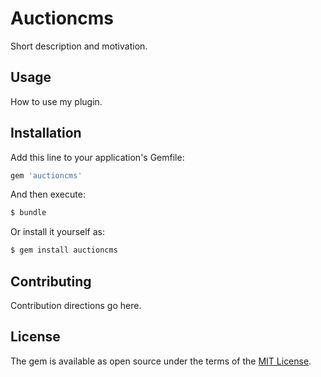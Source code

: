 # Auctioncms
Short description and motivation.

## Usage
How to use my plugin.

## Installation
Add this line to your application's Gemfile:

```ruby
gem 'auctioncms'
```

And then execute:
```bash
$ bundle
```

Or install it yourself as:
```bash
$ gem install auctioncms
```

## Contributing
Contribution directions go here.

## License
The gem is available as open source under the terms of the [MIT License](http://opensource.org/licenses/MIT).
